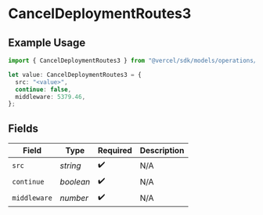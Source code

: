 # CancelDeploymentRoutes3

## Example Usage

```typescript
import { CancelDeploymentRoutes3 } from "@vercel/sdk/models/operations/canceldeployment.js";

let value: CancelDeploymentRoutes3 = {
  src: "<value>",
  continue: false,
  middleware: 5379.46,
};
```

## Fields

| Field              | Type               | Required           | Description        |
| ------------------ | ------------------ | ------------------ | ------------------ |
| `src`              | *string*           | :heavy_check_mark: | N/A                |
| `continue`         | *boolean*          | :heavy_check_mark: | N/A                |
| `middleware`       | *number*           | :heavy_check_mark: | N/A                |